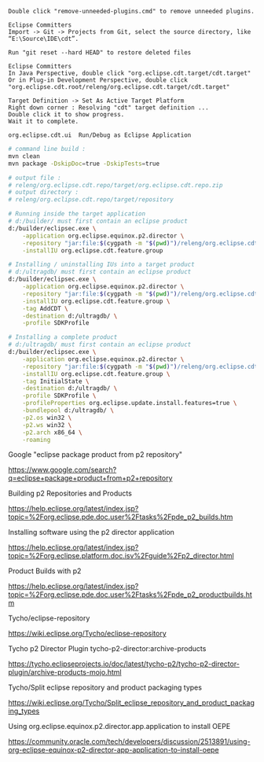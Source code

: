 
```
Double click "remove-unneeded-plugins.cmd" to remove unneeded plugins.

Eclipse Committers
Import -> Git -> Projects from Git, select the source directory, like “E:\Source\IDE\cdt”.

Run "git reset --hard HEAD" to restore deleted files

Eclipse Committers
In Java Perspective, double click "org.eclipse.cdt.target/cdt.target"
Or in Plug-in Development Perspective, double click 
"org.eclipse.cdt.root/releng/org.eclipse.cdt.target/cdt.target"

Target Definition -> Set As Active Target Platform
Right down corner : Resolving "cdt" target definition ... 
Double click it to show progress.
Wait it to complete.

org.eclipse.cdt.ui  Run/Debug as Eclipse Application

```


```bash
# command line build :
mvn clean
mvn package -DskipDoc=true -DskipTests=true

# output file :
# releng/org.eclipse.cdt.repo/target/org.eclipse.cdt.repo.zip
# output directory :
# releng/org.eclipse.cdt.repo/target/repository
```

```bash
# Running inside the target application
# d:/builder/ must first contain an eclipse product
d:/builder/eclipsec.exe \
    -application org.eclipse.equinox.p2.director \
    -repository "jar:file:$(cygpath -m "$(pwd)")/releng/org.eclipse.cdt.repo/target/org.eclipse.cdt.repo.zip!" \
    -installIU org.eclipse.cdt.feature.group

```
```bash
# Installing / uninstalling IUs into a target product
# d:/ultragdb/ must first contain an eclipse product
d:/builder/eclipsec.exe \
    -application org.eclipse.equinox.p2.director \
    -repository "jar:file:$(cygpath -m "$(pwd)")/releng/org.eclipse.cdt.repo/target/org.eclipse.cdt.repo.zip!" \
    -installIU org.eclipse.cdt.feature.group \
    -tag AddCDT \
    -destination d:/ultragdb/ \
    -profile SDKProfile
```
```bash
# Installing a complete product
# d:/ultragdb/ must first contain an eclipse product
d:/builder/eclipsec.exe \
    -application org.eclipse.equinox.p2.director \
    -repository "jar:file:$(cygpath -m "$(pwd)")/releng/org.eclipse.cdt.repo/target/org.eclipse.cdt.repo.zip!" \
    -installIU org.eclipse.cdt.feature.group \
    -tag InitialState \
    -destination d:/ultragdb/ \
    -profile SDKProfile \
    -profileProperties org.eclipse.update.install.features=true \
    -bundlepool d:/ultragdb/ \
    -p2.os win32 \
    -p2.ws win32 \
    -p2.arch x86_64 \
    -roaming
```





Google "eclipse package product from p2 repository"

https://www.google.com/search?q=eclipse+package+product+from+p2+repository

Building p2 Repositories and Products

https://help.eclipse.org/latest/index.jsp?topic=%2Forg.eclipse.pde.doc.user%2Ftasks%2Fpde_p2_builds.htm

Installing software using the p2 director application

https://help.eclipse.org/latest/index.jsp?topic=%2Forg.eclipse.platform.doc.isv%2Fguide%2Fp2_director.html

Product Builds with p2

https://help.eclipse.org/latest/index.jsp?topic=%2Forg.eclipse.pde.doc.user%2Ftasks%2Fpde_p2_productbuilds.htm

Tycho/eclipse-repository

https://wiki.eclipse.org/Tycho/eclipse-repository


Tycho p2 Director Plugin          tycho-p2-director:archive-products

https://tycho.eclipseprojects.io/doc/latest/tycho-p2/tycho-p2-director-plugin/archive-products-mojo.html


Tycho/Split eclipse repository and product packaging types

https://wiki.eclipse.org/Tycho/Split_eclipse_repository_and_product_packaging_types

Using org.eclipse.equinox.p2.director.app.application to install OEPE

https://community.oracle.com/tech/developers/discussion/2513891/using-org-eclipse-equinox-p2-director-app-application-to-install-oepe

